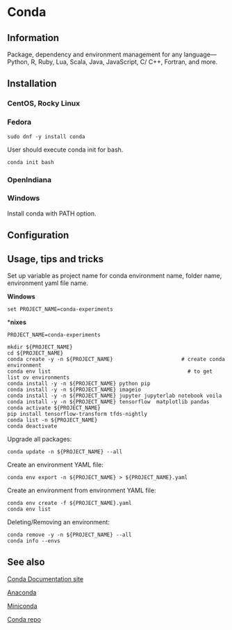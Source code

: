 # Conda

## Information

Package, dependency and environment management for any language—Python, R, Ruby, Lua, Scala, Java, JavaScript, C/ C++,
Fortran, and more.

## Installation

### CentOS, Rocky Linux

### Fedora

```shell
sudo dnf -y install conda
```

User should execute conda init for bash.

```shell
conda init bash
```

### OpenIndiana

### Windows

Install conda with PATH option.

## Configuration

## Usage, tips and tricks

Set up variable as project name for conda environment name, folder name, environment yaml file name.

**Windows**

```shell
set PROJECT_NAME=conda-experiments
```

***nixes**

```shell
PROJECT_NAME=conda-experiments
```

```shell
mkdir ${PROJECT_NAME}
cd ${PROJECT_NAME}
conda create -y -n ${PROJECT_NAME}                      # create conda environment
conda env list                                            # to get list ov environments
conda install -y -n ${PROJECT_NAME} python pip
conda install -y -n ${PROJECT_NAME} imageio
conda install -y -n ${PROJECT_NAME} jupyter jupyterlab notebook voila
conda install -y -n ${PROJECT_NAME} tensorflow  matplotlib pandas
conda activate ${PROJECT_NAME}
pip install tensorflow-transform tfds-nightly
conda list -n ${PROJECT_NAME}
conda deactivate
```

Upgrade all packages:

```shell
conda update -n ${PROJECT_NAME} --all
```

Create an environment YAML file:

```shell
conda env export -n ${PROJECT_NAME} > ${PROJECT_NAME}.yaml
```

Create an environment from environment YAML file:

```shell
conda env create -f ${PROJECT_NAME}.yaml
conda env list
```

Deleting/Removing an environment:

```shell
conda remove -y -n ${PROJECT_NAME} --all
conda info --envs
```

## See also

[Conda Documentation site](https://docs.conda.io/en/latest/)

[Anaconda](https://www.anaconda.com/)

[Miniconda](https://docs.conda.io/en/latest/miniconda.html)

[Conda repo](https://anaconda.org/anaconda/repo)
